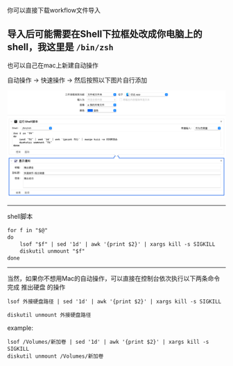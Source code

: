 你可以直接下载workflow文件导入

导入后可能需要在Shell下拉框处改成你电脑上的shell，我这里是 `/bin/zsh`
---
也可以自己在mac上新建自动操作

自动操作 -> 快速操作 -> 然后按照以下图片自行添加

![preview](./推出外接硬盘.workflow/Contents/QuickLook/Preview.png)

---
shell脚本
```
for f in "$@"
do
	lsof "$f" | sed '1d' | awk '{print $2}' | xargs kill -s SIGKILL
	diskutil unmount "$f"
done
```

---
当然，如果你不想用Mac的自动操作，可以直接在控制台依次执行以下两条命令完成 推出硬盘 的操作
```
lsof 外接硬盘路径 | sed '1d' | awk '{print $2}' | xargs kill -s SIGKILL
```
```
diskutil unmount 外接硬盘路径
```
example:
```
lsof /Volumes/新加卷 | sed '1d' | awk '{print $2}' | xargs kill -s SIGKILL
diskutil unmount /Volumes/新加卷
```
